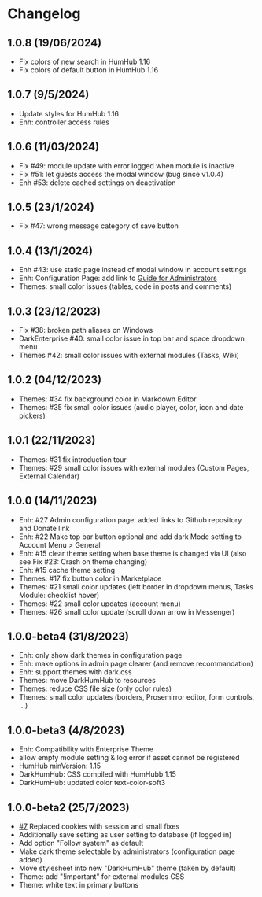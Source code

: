 Changelog
=========
## 1.0.8 (19/06/2024)
- Fix colors of new search in HumHub 1.16
- Fix colors of default button in HumHub 1.16

## 1.0.7 (9/5/2024)
- Update styles for HumHub 1.16
- Enh: controller access rules

## 1.0.6 (11/03/2024) 
- Fix #49: module update with error logged when module is inactive
- Fix #51: let guests access the modal window (bug since v1.0.4)
- Enh #53: delete cached settings on deactivation

## 1.0.5 (23/1/2024)
- Fix #47: wrong message category of save button

## 1.0.4 (13/1/2024)
- Enh #43: use static page instead of modal window in account settings
- Enh: Configuration Page: add link to [Guide for Administrators](https://community.humhub.com/u/felixhahn/wiki/Dark+Mode+-+Guide+for+Administrators)
- Themes: small color issues (tables, code in posts and comments)

## 1.0.3 (23/12/2023)
- Fix #38: broken path aliases on Windows
- DarkEnterprise #40: small color issue in top bar and space dropdown menu
- Themes #42: small color issues with external modules (Tasks, Wiki)

## 1.0.2 (04/12/2023)
- Themes: #34 fix background color in Markdown Editor
- Themes: #35 fix small color issues (audio player, color, icon and date pickers)

## 1.0.1 (22/11/2023)
- Themes: #31 fix introduction tour
- Themes: #29 small color issues with external modules (Custom Pages, External Calendar)

## 1.0.0 (14/11/2023)
- Enh: #27 Admin configuration page: added links to Github repository and Donate link
- Enh: #22 Make top bar button optional and add dark Mode setting to Account Menu > General
- Enh: #15 clear theme setting when base theme is changed via UI (also see Fix #23: Crash on theme changing)
- Enh: #15 cache theme setting
- Themes: #17 fix button color in Marketplace
- Themes: #21 small color updates (left border in dropdown menus, Tasks Module: checklist hover)
- Themes: #22 small color updates (account menu)
- Themes: #26 small color update (scroll down arrow in Messenger)

## 1.0.0-beta4 (31/8/2023)
- Enh: only show dark themes in configuration page
- Enh: make options in admin page clearer (and remove recommandation)
- Enh: support themes with dark.css
- Themes: move DarkHumHub to resources
- Themes: reduce CSS file size (only color rules)
- Themes: small color updates (borders, Prosemirror editor, form controls, ...)

## 1.0.0-beta3 (4/8/2023)
- Enh: Compatibility with Enterprise Theme
- allow empty module setting & log error if asset cannot be registered
- HumHub minVersion: 1.15
- DarkHumHub: CSS compiled with HumHubb 1.15
- DarkHumHub: updated color text-color-soft3

## 1.0.0-beta2 (25/7/2023)
- [#7](https://github.com/felixhahnweilheim/humhub-dark-mode/pull/7) Replaced cookies with session and small fixes
- Additionally save setting as user setting to database (if logged in)
- Add option "Follow system" as default
- Make dark theme selectable by administrators (configuration page added)
- Move stylesheet into new "DarkHumHub" theme (taken by default)
- Theme: add "!important" for external modules CSS
- Theme: white text in primary buttons
